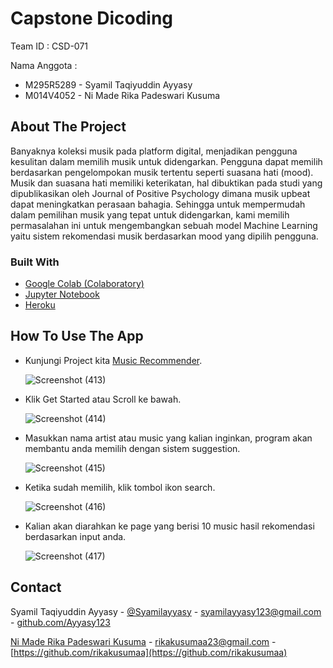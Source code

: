 # Capstone Dicoding

Team ID : CSD-071

Nama Anggota :
* M295R5289 - Syamil Taqiyuddin Ayyasy
* M014V4052 - Ni Made Rika Padeswari Kusuma

<!-- ABOUT THE PROJECT -->
## About The Project

Banyaknya koleksi musik pada platform digital, menjadikan pengguna kesulitan dalam memilih musik untuk didengarkan. 
Pengguna dapat memilih berdasarkan pengelompokan musik tertentu seperti suasana hati (mood). Musik dan suasana hati memiliki keterikatan, hal dibuktikan pada studi yang dipublikasikan oleh Journal of Positive Psychology dimana musik upbeat dapat meningkatkan perasaan bahagia. 
Sehingga untuk mempermudah dalam pemilihan musik yang tepat untuk didengarkan, kami memilih permasalahan ini untuk mengembangkan sebuah model Machine Learning yaitu sistem rekomendasi musik berdasarkan mood yang dipilih pengguna.

### Built With

* [Google Colab (Colaboratory)](https://colab.research.google.com)
* [Jupyter Notebook](https://jupyter.org/)
* [Heroku](https://www.heroku.com)

## How To Use The App

* Kunjungi Project kita [Music Recommender](https://songrecommendations.herokuapp.com/).

  ![Screenshot (413)](https://s2.loli.net/2021/12/24/iDTus4N9EWgpOeC.png)

* Klik Get Started atau Scroll ke bawah.

  ![Screenshot (414)](https://s2.loli.net/2021/12/24/O1vnTdU823NBf5Q.png)

* Masukkan nama artist atau music yang kalian inginkan, program akan membantu anda memilih dengan sistem suggestion.

  ![Screenshot (415)](https://s2.loli.net/2021/12/24/Jvemot9N7AzsSbM.png)

* Ketika sudah memilih, klik tombol ikon search.

  ![Screenshot (416)](https://s2.loli.net/2021/12/24/fsmewaAKPd2ZCJ1.png)

* Kalian akan diarahkan ke page yang berisi 10 music hasil rekomendasi berdasarkan input anda.

  ![Screenshot (417)](https://s2.loli.net/2021/12/24/oFxsWbvgCUSup2L.png)


<!-- CONTACT -->
## Contact 

Syamil Taqiyuddin Ayyasy - [@Syamilayyasy](https://twitter.com/Syamilayyasy) - syamilayyasy123@gmail.com - [github.com/Ayyasy123](https://github.com/Ayyasy123)

[Ni Made Rika Padeswari Kusuma](https://www.linkedin.com/in/ni-made-rika-padeswari-kusuma-238a71207/) - rikakusumaa23@gmail.com - [https://github.com/rikakusumaa](https://github.com/rikakusumaa)
